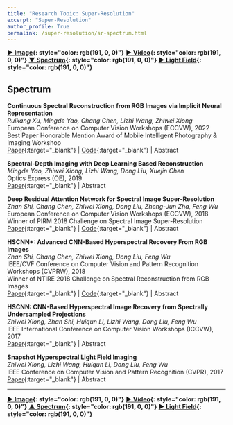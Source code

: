 ```yaml
---
title: "Research Topic: Super-Resolution"
excerpt: "Super-Resolution"
author_profile: True
permalink: /super-resolution/sr-spectrum.html
---
```



__[▶ Image](/super-resolution/sr-image){: style="color: rgb(191, 0, 0)"}__ 
__[▶ Video](/super-resolution/sr-video){: style="color: rgb(191, 0, 0)"}__ 
__[▼ Spectrum](/super-resolution/sr-spectrum){: style="color: rgb(191, 0, 0)"}__
__[▶ Light Field](/super-resolution/sr-light-field){: style="color: rgb(191, 0, 0)"}__



## Spectrum

**Continuous Spectral Reconstruction from RGB Images via Implicit Neural Representation** <br>
*Ruikang Xu, Mingde Yao, Chang Chen, Lizhi Wang, Zhiwei Xiong* <br>
<span><pub>European Conference on Computer Vision Workshops (ECCVW), 2022</pub></span> <br>
<span><highlighted>Best Paper Honorable Mention Award</highlighted> of Mobile Intelligent Photography & Imaging Workshop<span> <br>
[Paper](https://link.springer.com/chapter/10.1007/978-3-031-25072-9_6){:target="_blank"} |
[Code](https://github.com/XrKang/NeSR){:target="_blank"} |
<a onclick='expandABS("xu22")'> Abstract </a>
<div style="display: none;" class=abs id="xu22"><br>
Existing methods for spectral reconstruction usually learn a discrete mapping from RGB images to a number of spectral bands. However, this modeling strategy ignores the continuous nature of spectral signature. In this paper, we propose Neural Spectral Reconstruction (NeSR) to lift this limitation, by introducing a novel continuous spectral representation. To this end, we embrace the concept of implicit function and implement a parameterized embodiment with a neural network. Specifically, we first adopt a backbone network to extract spatial features of RGB inputs. Based on it, we devise Spectral Profile Interpolation (SPI) module and Neural Attention Mapping (NAM) module to enrich deep features, where the spatial-spectral correlation is involved for a better representation. Then, we view the number of sampled spectral bands as the coordinate of continuous implicit function, so as to learn the projection from deep features to spectral intensities. Extensive experiments demonstrate the distinct advantage of NeSR in reconstruction accuracy over baseline methods. Moreover, NeSR extends the flexibility of spectral reconstruction by enabling an arbitrary number of spectral bands as the target output.
</div>

**Spectral-Depth Imaging with Deep Learning Based Reconstruction** <br>
*Mingde Yao, Zhiwei Xiong, Lizhi Wang, Dong Liu, Xuejin Chen* <br>
<span><pub>Optics Express (OE), 2019</pub></span> <br>
[Paper](https://opg.optica.org/oe/fulltext.cfm?uri=oe-27-26-38312&id=424648){:target="_blank"} |
<a onclick='expandABS("yao19")'> Abstract </a>
<div style="display: none;" class=abs id="yao19"><br>
We develop a compact imaging system to enable simultaneous acquisition of the spectral and depth information in real time. Our system consists of a spectral camera with low spatial resolution and an RGB camera with high spatial resolution, which captures two measurements from two different views of the same scene at the same time. Relying on an elaborate computational reconstruction algorithm with deep learning, our system can eventually obtain a spectral cube with a spatial resolution of 1920 × 1080 and a total of 16 spectral bands in the visible light section, as well as the corresponding depth map with the same spatial resolution. Quantitative and qualitative results on benchmark datasets and real-world scenes show that our reconstruction results are accurate and reliable. To the best of our knowledge, this is the first attempt to capture 5D information (3D space + 1D spectrum + 1D time) with a miniaturized apparatus and without active illumination.
</div>




**Deep Residual Attention Network for Spectral Image Super-Resolution** <br>
*Zhan Shi, Chang Chen, Zhiwei Xiong, Dong Liu, Zheng-Jun Zha, Feng Wu* <br>
<span><pub>European Conference on Computer Vision Workshops (ECCVW), 2018</pub></span> <br>
<span><highlighted>Winner</highlighted> of PIRM 2018 Challenge on Spectral Image Super-Resolution<span> <br>
[Paper](https://link.springer.com/chapter/10.1007/978-3-030-11021-5_14){:target="_blank"} |
[Code](https://github.com/contstriver/DRAN){:target="_blank"} |
<a onclick='expandABS("shi18eccv")'> Abstract </a>
<div style="display: none;" class=abs id="shi18eccv"><br>
Spectral imaging sensors often suffer from low spatial resolution, as there exists an essential tradeoff between the spectral and spatial resolutions that can be simultaneously achieved, especially when the temporal resolution needs to be retained. In this paper, we propose a novel deep residual attention network for the spatial super-resolution (SR) of spectral images. The proposed method extends the classic residual network by 1) directly using the 3D low-resolution (LR) spectral image as input instead of upsampling the 2D bandwise images separately, and 2) integrating the channel attention mechanism into the residual network. These two operations fully exploit the correlations across both the spectral and spatial dimensions and greatly promote the performance of spectral image SR. In addition, for the scenario when stereo pairs of LR spectral and high-resolution (HR) RGB measurements are available, we design a fusion framework based on the proposed network. The spatial resolution of the spectral input is enhanced in one branch, while the spectral resolution of the RGB input is enhanced in the other. These two branches are then fused together through the attention mechanism again to reconstruct the final HR spectral image, which achieves further improvement compared to using the single LR spectral input. Experimental results demonstrate the superiority of the proposed method over plain residual networks, and our method is one of the winning solutions in the PIRM 2018 Spectral Super-resolution Challenge.
</div>


**HSCNN+: Advanced CNN-Based Hyperspectral Recovery From RGB Images** <br>
*Zhan Shi, Chang Chen, Zhiwei Xiong, Dong Liu, Feng Wu* <br>
<span><pub>IEEE/CVF Conference on Computer Vision and Pattern Recognition Workshops (CVPRW), 2018</pub></span> <br> 
<span><highlighted>Winner</highlighted> of NTIRE 2018 Challenge on Spectral Reconstruction from RGB Images<span> <br>
[Paper](http://openaccess.thecvf.com/content_cvpr_2018_workshops/w13/html/Shi_HSCNN_Advanced_CNN-Based_CVPR_2018_paper){:target="_blank"} |
[Code](https://github.com/ngchc/HSCNN-Plus){:target="_blank"} |
<a onclick='expandABS("shi18cvpr")'> Abstract </a>
<div style="display: none;" class=abs id="shi18cvpr"><br>
Hyperspectral recovery from a single RGB image has seen a great improvement with the development of deep convolutional neural networks (CNNs). In this paper, we propose two advanced CNNs for the hyperspectral reconstruction task, collectively called HSCNN+. We first develop a deep residual network named HSCNN-R, which comprises a number of residual blocks. The superior performance of this model comes from the modern architecture and optimization by removing the hand-crafted upsampling in HSCNN. Based on the promising results of HSCNN-R, we propose another distinct architecture that replaces the residual block by the dense block with a novel fusion scheme, leading to a new network named HSCNN-D. This model substantially deepens the network structure for a more accurate solution. Experimental results demonstrate that our proposed models significantly advance the state-of-the-art. In the NTIRE 2018 Spectral Reconstruction Challenge, our entries rank the 1st (HSCNN-D) and 2nd (HSCNN-R) places on both the "Clean" and "Real World" tracks.
</div>


**HSCNN: CNN-Based Hyperspectral Image Recovery from Spectrally Undersampled Projections** <br>
*Zhiwei Xiong, Zhan Shi, Huiqun Li, Lizhi Wang, Dong Liu, Feng Wu* <br>
<span><pub>IEEE International Conference on Computer Vision Workshops (ICCVW), 2017</pub></span> <br>
[Paper](http://openaccess.thecvf.com/content_ICCV_2017_workshops/w9/html/Xiong_HSCNN_CNN-Based_Hyperspectral_ICCV_2017_paper){:target="_blank"} |
<a onclick='expandABS("xiong17iccvw")'> Abstract </a>
<div style="display: none;" class=abs id="xiong17iccvw"><br>
This paper presents a unified deep learning framework to recover hyperspectral images from spectrally undersampled projections. Specifically, we investigate two kinds of representative projections, RGB and compressive sensing (CS) measurements. These measurements are first upsampled in the spectral dimension through simple interpolation or CS reconstruction, and the proposed method learns an end-to-end mapping from a large number of upsampled/groundtruth hyperspectral image pairs. The mapping is represented as a deep convolutional neural network (CNN) that takes the spectrally upsampled image as input and outputs the enhanced hyperspetral one. We explore different network configurations to achieve high reconstruction fidelity. Experimental results on a variety of test images demonstrate significantly improved performance of the proposed method over the state-of-the-arts.
</div>


**Snapshot Hyperspectral Light Field Imaging** <br>
*Zhiwei Xiong, Lizhi Wang, Huiqun Li, Dong Liu, Feng Wu* <br>
<span><pub>IEEE Conference on Computer Vision and Pattern Recognition (CVPR), 2017</pub></span> <br>
[Paper](https://openaccess.thecvf.com/content_cvpr_2017/html/Xiong_Snapshot_Hyperspectral_Light_CVPR_2017_paper){:target="_blank"} |
<a onclick='expandABS("xiong17cvpr")'> Abstract </a>
<div style="display: none;" class=abs id="xiong17cvpr"><br>
This paper presents the first snapshot hyperspectral light field imager in practice. Specifically, we design a novel hybrid camera system to obtain two complementary measurements that sample the angular and spectral dimensions respectively. To recover the full 5D hyperspectral light field from the severely undersampled measurements, we then propose an efficient computational reconstruction algorithm by exploiting the large correlations across the angular and spectral dimensions through self-learned dictionaries. Simulation on an elaborate hyperspectral light field dataset validates the effectiveness of the proposed approach. Hardware experimental results demonstrate that, for the first time to our knowledge, a 5D hyperspectral light field containing 9x9 angular views and 27 spectral bands can be acquired in a single shot.

</div>



---


__[▶ Image](/super-resolution/sr-image){: style="color: rgb(191, 0, 0)"}__ 
__[▶ Video](/super-resolution/sr-video){: style="color: rgb(191, 0, 0)"}__ 
__[▲ Spectrum](/super-resolution/sr-spectrum){: style="color: rgb(191, 0, 0)"}__
__[▶ Light Field](/super-resolution/sr-light-field){: style="color: rgb(191, 0, 0)"}__
